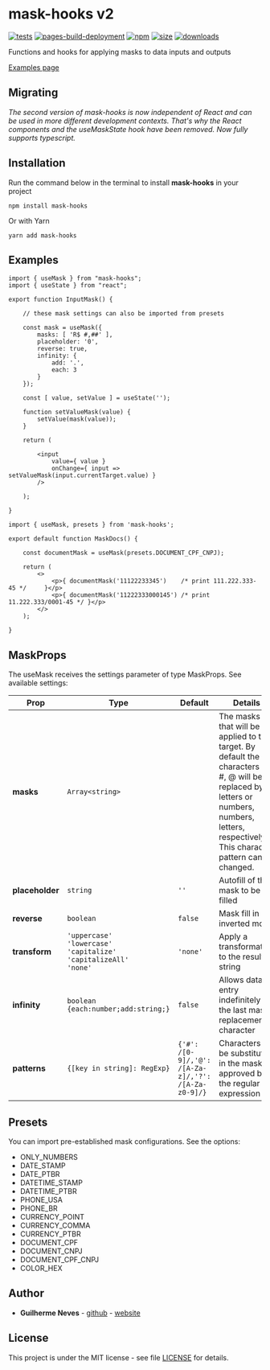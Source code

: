 # mask-hooks v2

[![tests](https://github.com/guilhermeasn/mask-hooks/actions/workflows/tests.yml/badge.svg)](https://github.com/guilhermeasn/mask-hooks/actions/workflows/tests.yml)
[![pages-build-deployment](https://github.com/guilhermeasn/mask-hooks/actions/workflows/pages/pages-build-deployment/badge.svg)](https://github.com/guilhermeasn/mask-hooks/actions/workflows/pages/pages-build-deployment)
[![npm](https://img.shields.io/npm/v/mask-hooks.svg)](https://www.npmjs.com/package/mask-hooks/v/latest)
[![size](https://img.shields.io/bundlephobia/minzip/mask-hooks)](https://bundlephobia.com/package/mask-hooks)
[![downloads](https://img.shields.io/npm/dt/mask-hooks)](https://www.npmjs.com/package/mask-hooks/)

Functions and hooks for applying masks to data inputs and outputs

[Examples page](https://guilhermeasn.github.io/mask-hooks/)

## Migrating

*The second version of mask-hooks is now independent of React and can be used in more different development contexts. That's why the React components and the useMaskState hook have been removed. Now fully supports typescript.*

## Installation

Run the command below in the terminal to install **mask-hooks** in your project

```
npm install mask-hooks
```

Or with Yarn

```
yarn add mask-hooks
```

## Examples

```
import { useMask } from "mask-hooks";
import { useState } from "react";

export function InputMask() {

    // these mask settings can also be imported from presets

    const mask = useMask({
        masks: [ 'R$ #,##' ],
        placeholder: '0',
        reverse: true,
        infinity: {
            add: '.',
            each: 3
        }
    });

    const [ value, setValue ] = useState('');

    function setValueMask(value) {
        setValue(mask(value));
    }

    return (

        <input
            value={ value }
            onChange={ input => setValueMask(input.currentTarget.value) }
        />

    );

}
```

```
import { useMask, presets } from 'mask-hooks';

export default function MaskDocs() {

    const documentMask = useMask(presets.DOCUMENT_CPF_CNPJ);

    return (
        <>
            <p>{ documentMask('11122233345')    /* print 111.222.333-45 */     }</p>
            <p>{ documentMask('11222333000145') /* print 11.222.333/0001-45 */ }</p>
        </>
    );

}
```

## MaskProps

The useMask receives the settings parameter of type MaskProps. See available settings:

|Prop|Type|Default|Details|
|---|---|---|---|
|**masks**|`Array<string>`||The masks that will be applied to the target. By default the characters ?, #, @ will be replaced by letters or numbers, numbers, letters, respectively. This character pattern can be changed.|
|**placeholder**|`string`|`''`|Autofill of the mask to be filled|
|**reverse**|`boolean`|`false`|Mask fill in inverted mode|
|**transform**|`'uppercase'`<br />`'lowercase'`<br />`'capitalize'`<br />`'capitalizeAll'`<br />`'none'`|`'none'`|Apply a transformation to the result string|
|**infinity**|`boolean`<br />`{each:number;add:string;}`|`false`|Allows data entry indefinitely by the last mask replacement character|
|**patterns**|`{[key in string]: RegExp}`|`{'#': /[0-9]/,'@': /[A-Za-z]/,'?': /[A-Za-z0-9]/}`|Characters to be substituted in the mask if approved by the regular expression|

## Presets

You can import pre-established mask configurations. See the options:

 - ONLY_NUMBERS
 - DATE_STAMP
 - DATE_PTBR
 - DATETIME_STAMP
 - DATETIME_PTBR
 - PHONE_USA
 - PHONE_BR
 - CURRENCY_POINT
 - CURRENCY_COMMA
 - CURRENCY_PTBR
 - DOCUMENT_CPF
 - DOCUMENT_CNPJ
 - DOCUMENT_CPF_CNPJ
 - COLOR_HEX

## Author

* **Guilherme Neves** - [github](https://github.com/guilhermeasn/) - [website](https://gn.dev.br/)

## License

This project is under the MIT license - see file [LICENSE](https://github.com/guilhermeasn/mask-hooks/blob/master/LICENSE) for details.